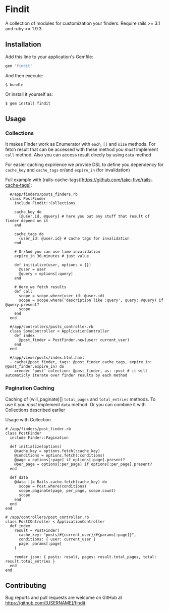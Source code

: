 # Findit

A collection of modules for customization your finders.
Require rails >= 3.1 and ruby >= 1.9.3.

## Installation

Add this line to your application's Gemfile:

```ruby
gem 'findit'
```

And then execute:

    $ bundle

Or install it yourself as:

    $ gem install findit

## Usage

### Collections

It makes Finder work as Enumerator with `each`, `[]` and `size` methods. For fetch result that can be accessed with these method you *must* implement `call` method. Also you can access result direcly by using `data` method

For easier caching expirience we provide DSL to define you dependency for `cache_key` and `cache_tags` or/and `expire_in` (for invalidation)

Full example with (rails-cache-tags)[https://github.com/take-five/rails-cache-tags]:
```
  #/app/finders/posts_finders.rb
  class PostFinder
    include Findit::Collections

    cache_key do
      [@user.id, @query] # here you put any stuff that result of finder depend on it
    end

    cache_tags do
      {user_id: @user.id} # cache tags for invalidation
    end

    # Or/And you can use time invalidation
    expire_in 30.minutes # just value

    def initialize(user, options = {})
      @user = user
      @query = options[:query]
    end

    # Here we fetch results
    def call
      scope = scope.where(user_id: @user.id)
      scope = scope.where('description like :query', query: @query) if @query.present?
      scope
    end
  end

  #/app/controllers/posts_controller.rb
  class SomeController < ApplicationController
    def index
      @post_finder = PostFinder.new(user: current_user)
    end
  end

  #/app/views/posts/index.html.haml
  - cache(@post_finder, tags: @post_finder.cache_tags, expire_in: @post_finder.expire_in) do
    =render 'post' colection: @post_finder, as: :post # it will automaticly iterate over finder results by each method

```

### Pagination Caching

Caching of (will_paginate)[] `total_pages` and `total_entries` methods.
To use it you *must* implement `data` method. Or you can combine it with Collections described earlier

Usage with Collection
```
# /app/finders/post_finder.rb
class PostFinder
  include Finder::Pagination

  def initialize(options)
    @cache_key = options.fetch(:cache_key)
    @conditions = options.fetch(:conditions)
    @page = options[:page] if options[:page].present?
    @per_page = options[:per_page] if options[:per_page].present?
  end

  def data
    @data ||= Rails.cache.fetch(cache_key) do
      scope = Post.where(conditions)
      scope.paginate(page, per_page, scope.count)
      scope
    end
  end
end

# /app/controllers/post_controller.rb
class PostCOntroller < ApplicationController
  def index
    result = PostFinder(
      cache_key: "posts/#{current_user}/#{params[:page]}",
      conditions: { user: current_user }
      page: params[:page]
    )

    render json: { posts: result, pages: result.total_pages, total: result.total_entries }
  end
end
```


## Contributing

Bug reports and pull requests are welcome on GitHub at https://github.com/[USERNAME]/findit.
